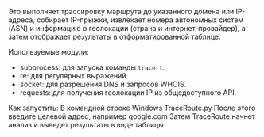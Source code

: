 Это выполняет трассировку маршрута до указанного домена или IP-адреса, собирает IP-прыжки,
извлекает номера автономных систем (ASN) и информацию о геолокации (страна и интернет-провайдер),
а затем отображает результаты в отформатированной таблице.

Используемые модули:
- subprocess: для запуска команды `tracert`.
- re: для регулярных выражений.
- socket: для разрешения DNS и запросов WHOIS.
- requests: для получения геолокации IP из общедоступного API.

Как запустить:
 В командной строке Windows
TraceRoute.py
После этого введите целевой адрес, например google.com
Затем TraceRoute начнет анализ и выведет результаты в виде таблицы
